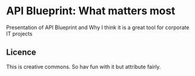 # API Blueprint: What matters most
Presentation of API Blueprint and Why I think it is a great tool for corporate IT projects

## Licence
This is creative commons. So hav fun with it but attribute fairly.
